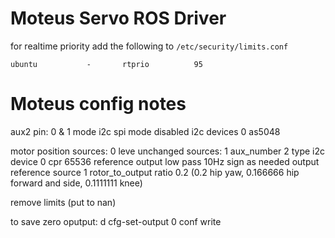 # Moteus Servo ROS Driver

for realtime priority add the following to `/etc/security/limits.conf`
```
ubuntu           -       rtprio          95
```


# Moteus config notes

aux2
    pin: 0 & 1 
        mode i2c
    spi
        mode disabled
    i2c
        devices 0
            as5048

motor position
    sources: 0
        leve unchanged
    sources: 1
        aux_number 2
        type i2c
        device 0
        cpr 65536
        reference output
        low pass 10Hz
        sign as needed
    output
        reference source 1
    rotor_to_output ratio 0.2 (0.2 hip yaw, 0.166666 hip forward and side, 0.1111111 knee)

remove limits (put to nan)

to save zero oputput:
d cfg-set-output 0
conf write

